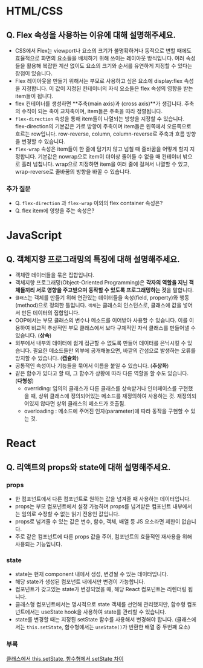 # HTML/CSS

## Q. Flex 속성을 사용하는 이유에 대해 설명해주세요.

- CSS에서 Flex는 viewport나 요소의 크기가 불명확하거나 동적으로 변할 때에도 효율적으로 화면의 요소들을 배치하기 위해 쓰이는 레이아웃 방식입니다. 여러 속성들을 활용해 복잡한 계산 없이도 요소의 크기와 순서를 유연하게 지정할 수 있다는 장점이 있습니다.
- Flex 레이아웃을 만들기 위해서는 부모로 사용하고 싶은 요소에 display:flex 속성을 지정합니다. 이 값이 지정된 컨테이너의 자식 요소들은 flex 속성의 영향을 받는 item들이 됩니다.
- flex 컨테이너를 생성하면 **주축(main axis)과 (cross axis)**가 생깁니다. 주축의 수직이 되는 축이 교차축이며, item들은 주축을 따라 정렬됩니다.
- `flex-direction` 속성을 통해 item들이 나열되는 방향을 지정할 수 있습니다. flex-direction의 기본값은 가로 방향이 주축이며 item들은 왼쪽에서 오른쪽으로 흐르는 row입니다. row-reverse, column, column-reverse로 주축과 흐름 방향을 변경할 수 있습니다.
- `flex-wrap` 속성은 item들이 한 줄에 담기지 않고 넘칠 때 줄바꿈을 어떻게 할지 지정합니다. 기본값은 nowrap으로 item이 더이상 줄어들 수 없을 때 컨테이너 밖으로 흘러 넘칩니다. wrap으로 지정하면 item을 여러 줄에 걸쳐서 나열할 수 있고, wrap-reverse로 줄바꿈의 방향을 바꿀 수 있습니다.

### 추가 질문

- Q. `flex-direction` 과 `flex-wrap` 이외의 flex container 속성은?
- Q. flex item에 영향을 주는 속성은?

# JavaScript

## Q. 객체지향 프로그래밍의 특징에 대해 설명해주세요.

- 객체란 데이터들을 묶은 집합입니다.
- 객체지향 프로그래밍(Object-Oriented Programming)은 **각자의 역할을 지닌 객체들끼리 서로 영향을 주고받으며 동작할 수 있도록 프로그래밍하는 것**을 말합니다.
- `클래스`는 객체를 만들기 위해 연관있는 데이터들을 속성(field, property)와 행동(method)으로 정의한 틀입니다. `객체`는 클래스의 인스턴스로, 클래스에 값을 넣어서 만든 데이터의 집합입니다.
- OOP에서는 부모 클래스의 변수나 메소드를 이어받아 사용할 수 있습니다. 이를 이용하여 비교적 추상적인 부모 클래스에서 보다 구체적인 자식 클래스를 만들어낼 수 있습니다. (**상속**)
- 외부에서 내부의 데이터에 쉽게 접근할 수 없도록 만들어 데이터를 은닉시킬 수 있습니다. 필요한 메소드들만 외부에 공개해놓으면, 바깥의 간섭으로 발생하는 오류를 방지할 수 있습니다. (**캡슐화**)
- 공통적인 속성이나 기능들을 묶어서 이름을 붙일 수 있습니다. (**추상화**)
- 같은 함수가 있다고 할 때, 그 함수가 상황에 따라 다른 역할을 할 수도 있습니다. (**다형성**)
  - overriding: 임의의 클래스가 다른 클래스를 상속받거나 인터페이스를 구현했을 때, 상위 클래스에 정의되어있는 메소드를 재정의하여 사용하는 것. 재정의되어있지 않다면 상위 클래스의 메소드가 호출됨.
  - overloading : 메소드에 주어진 인자(parameter)에 따라 동작을 구현할 수 있는 것.

# React

## Q. 리액트의 props와 state에 대해 설명해주세요.

### **props**

- 한 컴포넌트에서 다른 컴포넌트로 원하는 값을 넘겨줄 때 사용하는 데이터입니다.
- props는 부모 컴포넌트에서 설정 가능하며 props를 넘겨받은 컴포넌트 내부에서는 임의로 수정할 수 없는 읽기 전용인 값입니다.
- props로 넘겨줄 수 있는 값은 변수, 함수, 객체, 배열 등 JS 요소라면 제한이 없습니다.
- 주로 같은 컴포넌트에 다른 props 값을 주어, 컴포넌트의 효율적인 재사용을 위해 사용되는 기능입니다.

### **state**

- state는 현재 component 내에서 생성, 변경될 수 있는 데이터입니다.
- 해당 state가 생성된 컴포넌트 내에서만 변경이 가능합니다.
- 컴포넌트가 갖고있는 state가 변경되었을 때, 해당 React 컴포넌트는 리렌더링 됩니다.
- 클래스형 컴포넌트에서는 명시적으로 state 객체를 선언해 관리했지만, 함수형 컴포넌트에서는 useState hook을 사용하여 state를 관리할 수 있습니다.
- state를 변경할 때는 지정된 setState 함수를 사용해서 변경해야 합니다. (클래스에서는 `this.setState`, 함수형에서는 `useState()`가 반환한 배열 중 두번째 요소)

### 부록

[클래스에서 this.setState, 함수형에서 setState 차이](https://ko.reactjs.org/docs/state-and-lifecycle.html#state-updates-are-merged)

